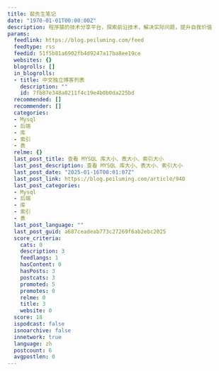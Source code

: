 ```yaml
---
title: 裴先生笔记
date: "1970-01-01T00:00:00Z"
description: 程序猿的技术分享平台，探索前沿技术，解决实际问题，提升自我价值
params:
  feedlink: https://blog.peiluming.com/feed
  feedtype: rss
  feedid: 51f5b81a6902fb4d9247a17ba8ee19ce
  websites: {}
  blogrolls: []
  in_blogrolls:
  - title: 中文独立博客列表
    description: ""
    id: 7fb87e348a8211f4c19e4b0b0da225bd
  recommended: []
  recommender: []
  categories:
  - Mysql
  - 后端
  - 库
  - 索引
  - 表
  relme: {}
  last_post_title: 查看 MYSQL 库大小、表大小、索引大小
  last_post_description: 查看 MYSQL 库大小、表大小、索引大小
  last_post_date: "2025-01-16T08:01:07Z"
  last_post_link: https://blog.peiluming.com/article/940
  last_post_categories:
  - Mysql
  - 后端
  - 库
  - 索引
  - 表
  last_post_language: ""
  last_post_guid: a687ceadeab773c27269f6ab2ebc2025
  score_criteria:
    cats: 0
    description: 3
    feedlangs: 1
    hasContent: 0
    hasPosts: 3
    postcats: 3
    promoted: 5
    promotes: 0
    relme: 0
    title: 3
    website: 0
  score: 18
  ispodcast: false
  isnoarchive: false
  innetwork: true
  language: zh
  postcount: 6
  avgpostlen: 0
---
```

